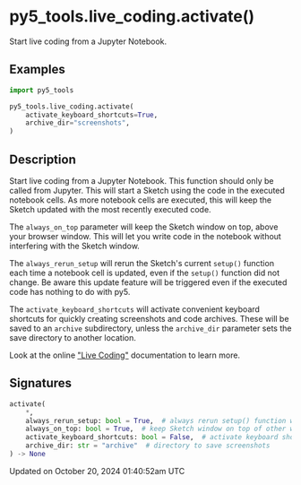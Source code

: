 # py5_tools.live_coding.activate()

Start live coding from a Jupyter Notebook.

## Examples

<div class="example-table">

<div class="example-row"><div class="example-cell-image">

</div><div class="example-cell-code">

```python
import py5_tools

py5_tools.live_coding.activate(
    activate_keyboard_shortcuts=True,
    archive_dir="screenshots",
)
```

</div></div>

</div>

## Description

Start live coding from a Jupyter Notebook. This function should only be called from Jupyter. This will start a Sketch using the code in the executed notebook cells. As more notebook cells are executed, this will keep the Sketch updated with the most recently executed code.

The `always_on_top` parameter will keep the Sketch window on top, above your browser window. This will let you write code in the notebook without interfering with the Sketch window.

The `always_rerun_setup` will rerun the Sketch's current `setup()` function each time a notebook cell is updated, even if the `setup()` function did not change. Be aware this update feature will be triggered even if the executed code has nothing to do with py5.

The `activate_keyboard_shortcuts` will activate convenient keyboard shortcuts for quickly creating screenshots and code archives. These will be saved to an `archive` subdirectory, unless the `archive_dir` parameter sets the save directory to another location.

Look at the online ["Live Coding"](/content/live_coding) documentation to learn more.

## Signatures

```python
activate(
    *,
    always_rerun_setup: bool = True,  # always rerun setup() function when updating code
    always_on_top: bool = True,  # keep Sketch window on top of other windows
    activate_keyboard_shortcuts: bool = False,  # activate keyboard shortcuts for creating screenshots and code archives
    archive_dir: str = "archive"  # directory to save screenshots
) -> None
```

Updated on October 20, 2024 01:40:52am UTC
